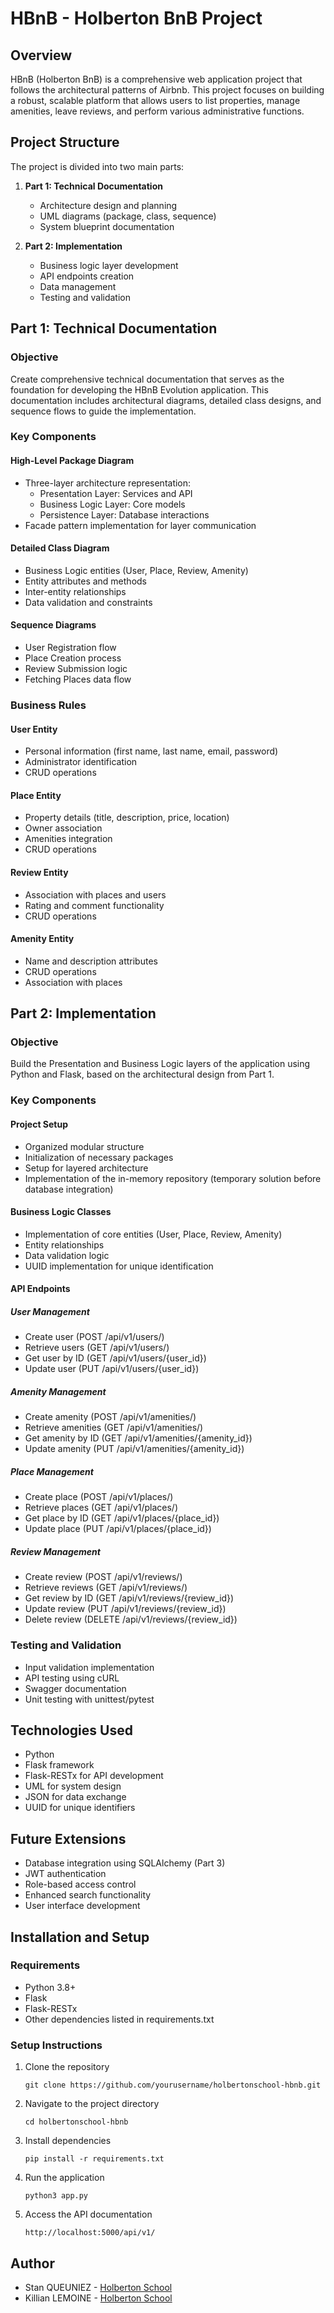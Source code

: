 # HBnB - Holberton BnB Project

## Overview
HBnB (Holberton BnB) is a comprehensive web application project that follows the architectural patterns of Airbnb. This project focuses on building a robust, scalable platform that allows users to list properties, manage amenities, leave reviews, and perform various administrative functions.

## Project Structure
The project is divided into two main parts:

1. **Part 1: Technical Documentation**
   - Architecture design and planning
   - UML diagrams (package, class, sequence)
   - System blueprint documentation
   
2. **Part 2: Implementation**
   - Business logic layer development
   - API endpoints creation
   - Data management
   - Testing and validation

## Part 1: Technical Documentation

### Objective
Create comprehensive technical documentation that serves as the foundation for developing the HBnB Evolution application. This documentation includes architectural diagrams, detailed class designs, and sequence flows to guide the implementation.

### Key Components

#### High-Level Package Diagram
- Three-layer architecture representation:
  - Presentation Layer: Services and API
  - Business Logic Layer: Core models
  - Persistence Layer: Database interactions
- Facade pattern implementation for layer communication

#### Detailed Class Diagram
- Business Logic entities (User, Place, Review, Amenity)
- Entity attributes and methods
- Inter-entity relationships
- Data validation and constraints

#### Sequence Diagrams
- User Registration flow
- Place Creation process
- Review Submission logic
- Fetching Places data flow

### Business Rules

#### User Entity
- Personal information (first name, last name, email, password)
- Administrator identification
- CRUD operations

#### Place Entity
- Property details (title, description, price, location)
- Owner association
- Amenities integration
- CRUD operations

#### Review Entity
- Association with places and users
- Rating and comment functionality
- CRUD operations

#### Amenity Entity
- Name and description attributes
- CRUD operations
- Association with places

## Part 2: Implementation

### Objective
Build the Presentation and Business Logic layers of the application using Python and Flask, based on the architectural design from Part 1.

### Key Components

#### Project Setup
- Organized modular structure
- Initialization of necessary packages
- Setup for layered architecture
- Implementation of the in-memory repository (temporary solution before database integration)

#### Business Logic Classes
- Implementation of core entities (User, Place, Review, Amenity)
- Entity relationships
- Data validation logic
- UUID implementation for unique identification

#### API Endpoints

##### User Management
- Create user (POST /api/v1/users/)
- Retrieve users (GET /api/v1/users/)
- Get user by ID (GET /api/v1/users/{user_id})
- Update user (PUT /api/v1/users/{user_id})

##### Amenity Management
- Create amenity (POST /api/v1/amenities/)
- Retrieve amenities (GET /api/v1/amenities/)
- Get amenity by ID (GET /api/v1/amenities/{amenity_id})
- Update amenity (PUT /api/v1/amenities/{amenity_id})

##### Place Management
- Create place (POST /api/v1/places/)
- Retrieve places (GET /api/v1/places/)
- Get place by ID (GET /api/v1/places/{place_id})
- Update place (PUT /api/v1/places/{place_id})

##### Review Management
- Create review (POST /api/v1/reviews/)
- Retrieve reviews (GET /api/v1/reviews/)
- Get review by ID (GET /api/v1/reviews/{review_id})
- Update review (PUT /api/v1/reviews/{review_id})
- Delete review (DELETE /api/v1/reviews/{review_id})

### Testing and Validation
- Input validation implementation
- API testing using cURL
- Swagger documentation
- Unit testing with unittest/pytest

## Technologies Used
- Python
- Flask framework
- Flask-RESTx for API development
- UML for system design
- JSON for data exchange
- UUID for unique identifiers

## Future Extensions
- Database integration using SQLAlchemy (Part 3)
- JWT authentication
- Role-based access control
- Enhanced search functionality
- User interface development

## Installation and Setup

### Requirements
- Python 3.8+
- Flask
- Flask-RESTx
- Other dependencies listed in requirements.txt

### Setup Instructions
1. Clone the repository
   ```
   git clone https://github.com/yourusername/holbertonschool-hbnb.git
   ```

2. Navigate to the project directory
   ```
   cd holbertonschool-hbnb
   ```

3. Install dependencies
   ```
   pip install -r requirements.txt
   ```

4. Run the application
   ```
   python3 app.py
   ```

5. Access the API documentation
   ```
   http://localhost:5000/api/v1/
   ```

## Author

- Stan QUEUNIEZ - [Holberton School](https://www.holbertonschool.com)
- Killian LEMOINE - [Holberton School](https://www.holbertonschool.com)
